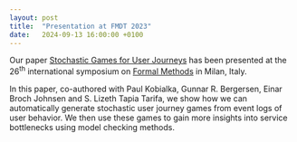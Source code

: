 ```yaml
---
layout: post
title:  "Presentation at FMDT 2023"
date:   2024-09-13 16:00:00 +0100
---
```


Our paper [Stochastic Games for User Journeys](https://doi.org/10.1007/978-3-031-71177-0_12) has been presented at the 26<sup>th</sup> international symposium on [Formal Methods](https://www.fm24.polimi.it/) in Milan, Italy.

In this paper, co-authored with Paul Kobialka, Gunnar R. Bergersen, Einar Broch Johnsen and S. Lizeth Tapia Tarifa, we show how we can automatically generate stochastic user journey games from event logs of user behavior. We then use these games to gain more insights into service bottlenecks using model checking methods.